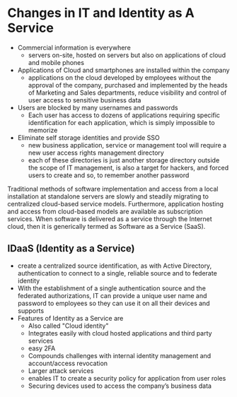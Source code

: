 # Changes in IT and Identity as A Service

* Commercial information is everywhere 
  * servers on-site, hosted on servers but also on applications of cloud and mobile phones
* Applications of Cloud and smartphones are installed within the company 
  * applications on the cloud developed by employees without the approval of the company, purchased and implemented by the heads of Marketing and Sales departments, reduce visibility and control of user access to sensitive business data
* Users are blocked by many usernames and passwords 
  * Each user has access to dozens of applications requiring specific identification for each application, which is simply impossible to memorize
* Eliminate self storage identities and provide SSO 
  * new business application, service or management tool will require a new user access rights management directory
  * each of these directories is just another storage directory outside the scope of IT management, is also a target for hackers, and forced users to create and so, to remember another password

Traditional methods of software implementation and access from a local installation at standalone servers are slowly and steadily migrating to centralized cloud-based service models. Furthermore, application hosting and access from cloud-based models are available as subscription services. When software is delivered as a service through the Internet cloud, then it is generically termed as Software as a Service (SaaS).


## IDaaS (Identity as a Service)
* create a centralized source identification, as with Active Directory, authentication to connect to a single, reliable source and to federate identity
* With the establishment of a single authentication source and the federated authorizations, IT can provide a unique user name and password to employees so they can use it on all their devices and supports
* Features of Identity as a Service are
  * Also called "Cloud identity"
  * Integrates easily with cloud hosted applications and third party services
  * easy 2FA
  * Compounds challenges with internal identity management and account/access revocation
  * Larger attack services
  * enables IT to create a security policy for application from user roles
  * Securing devices used to access the company’s business data
  

